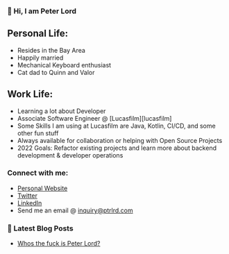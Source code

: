 ### 👋 Hi, I am Peter Lord

## Personal Life:
- Resides in the Bay Area
- Happily married
- Mechanical Keyboard enthusiast 
- Cat dad to Quinn and Valor

## Work Life:
- Learning a lot about Developer 
- Associate Software Engineer @ [Lucasfilm][lucasfilm]
- Some Skills I am using at Lucasfilm are Java, Kotlin, CI/CD, and some other fun stuff
- Always available for collaboration or helping with Open Source Projects
- 2022 Goals: Refactor existing projects and learn more about backend development & developer operations

### Connect with me:

- [Personal Website][website]
- [Twitter][twitter]
- [LinkedIn][linkedin]
- Send me an email @ inquiry@ptrlrd.com

### 📕 Latest Blog Posts
<!-- BLOG-POST-LIST:START -->
- [Whos the fuck is Peter Lord?](https://medium.com/@ptrlrd/who-the-fuck-is-peter-c1bee7f23866)
<!-- BLOG-POST-LIST:END -->

[website]: https://ptrlrd.com
[twitter]: https://twitter.com/ptrlrd
[instagram]: https://instagram.com/ptrlrd
[linkedin]: https://linkedin.com/in/ptrlrd
[email]: inquiry@ptrlrd.com
[roostergrin]: https://www.lucasfilm.com/
